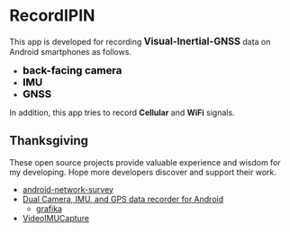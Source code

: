 # RecordIPIN

This app is developed for recording **<big>Visual-Inertial-GNSS</big>** data on Android smartphones as follows.
- **<font size=4 color=black>back-facing camera</font>**
- **<font size=4 color=black>IMU</font>**
- **<font size=4 color=black>GNSS</font>**

In addition, this app tries to record **Cellular** and **WiFi** signals.

## Thanksgiving

These open source projects provide valuable experience and wisdom for my developing. Hope more developers discover and support their work.
- [android-network-survey](https://github.com/christianrowlands/android-network-survey)
- [Dual Camera, IMU, and GPS data recorder for Android](https://github.com/A3DV/VIRec)
    - [grafika](https://github.com/google/grafika)
- [VideoIMUCapture](https://github.com/DavidGillsjo/VideoIMUCapture-Android)
